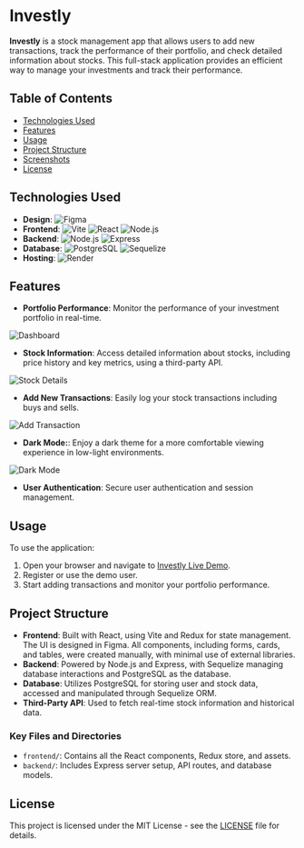 # Investly

**Investly** is a stock management app that allows users to add new transactions, track the performance of their portfolio, and check detailed information about stocks. This full-stack application provides an efficient way to manage your investments and track their performance.

## Table of Contents

- [Technologies Used](#technologies-used)
- [Features](#features)
- [Usage](#usage)
- [Project Structure](#project-structure)
- [Screenshots](#screenshots)
- [License](#license)

## Technologies Used

- **Design**: ![Figma](https://img.shields.io/badge/Figma%20-%23F24E1E.svg?style=flat&logo=figma&logoColor=white)
- **Frontend**: ![Vite](https://img.shields.io/badge/Vite%20-%23646CFF.svg?style=flat&logo=vite&logoColor=white) ![React](https://img.shields.io/badge/React%20-%2361DAFB.svg?style=flat&logo=react&logoColor=white) ![Node.js](https://img.shields.io/badge/Node.js%20-%23339933.svg?style=flat&logo=nodedotjs&logoColor=white)
- **Backend**: ![Node.js](https://img.shields.io/badge/Node.js%20-%23339933.svg?style=flat&logo=nodedotjs&logoColor=white) ![Express](https://img.shields.io/badge/Express%20-%23000000.svg?style=flat&logo=express&logoColor=white)
- **Database**: ![PostgreSQL](https://img.shields.io/badge/PostgreSQL%20-%23336791.svg?style=flat&logo=postgresql&logoColor=white) ![Sequelize](https://img.shields.io/badge/Sequelize%20-%2338B2AC.svg?style=flat&logo=sequelize&logoColor=white)
- **Hosting**: ![Render](https://img.shields.io/badge/Render%20-%2346E3B7.svg?style=flat&logo=render&logoColor=white)

## Features

- **Portfolio Performance**: Monitor the performance of your investment portfolio in real-time.

![Dashboard](images/dashboard.png)

- **Stock Information**: Access detailed information about stocks, including price history and key metrics, using a third-party API.

![Stock Details](images/dashboard.png)

- **Add New Transactions**: Easily log your stock transactions including buys and sells.

![Add Transaction](images/add-transaction.png)

- **Dark Mode:**: Enjoy a dark theme for a more comfortable viewing experience in low-light environments.

![Dark Mode](images/add-transaction.png)

- **User Authentication**: Secure user authentication and session management.

## Usage

To use the application:

1. Open your browser and navigate to [Investly Live Demo](http://investly.keomalima.com).
2. Register or use the demo user.
3. Start adding transactions and monitor your portfolio performance.

## Project Structure

- **Frontend**: Built with React, using Vite and Redux for state management. The UI is designed in Figma. All components, including forms, cards, and tables, were created manually, with minimal use of external libraries.
- **Backend**: Powered by Node.js and Express, with Sequelize managing database interactions and PostgreSQL as the database.
- **Database**: Utilizes PostgreSQL for storing user and stock data, accessed and manipulated through Sequelize ORM.
- **Third-Party API**: Used to fetch real-time stock information and historical data.

### Key Files and Directories

- `frontend/`: Contains all the React components, Redux store, and assets.
- `backend/`: Includes Express server setup, API routes, and database models.

## License

This project is licensed under the MIT License - see the [LICENSE](LICENSE) file for details.
